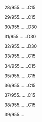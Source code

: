 28/955.......C15 


29/955.......C15 


30/955.......D30 


31/955.......D30 


32/955.......D30 


33/955.......C15 


34/955.......C15 


35/955.......C15 


36/955.......C15 


37/955.......C15 


38/955.......C15 


39/955.... 


